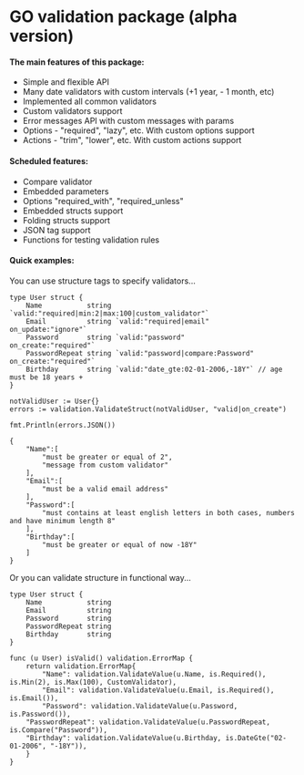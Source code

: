 GO validation package (alpha version)
==================================================

#### The main features of this package:
+ Simple and flexible API
+ Many date validators with custom intervals (+1 year, - 1 month, etc)
+ Implemented all common validators
+ Custom validators support
+ Error messages API with custom messages with params
+ Options - "required", "lazy", etc. With custom options support
+ Actions - "trim", "lower", etc. With custom actions support

#### Scheduled features:
- Compare validator
- Embedded parameters
- Options "required_with", "required_unless"
- Embedded structs support
- Folding structs support
- JSON tag support
- Functions for testing validation rules

#### Quick examples:

You can use structure tags to specify validators...
```
type User struct {
	Name           string `valid:"required|min:2|max:100|custom_validator"`
	Email          string `valid:"required|email"            on_update:"ignore"`
	Password       string `valid:"password"                  on_create:"required"`
	PasswordRepeat string `valid:"password|compare:Password" on_create:"required"`
	Birthday       string `valid:"date_gte:02-01-2006,-18Y"` // age must be 18 years +
}

notValidUser := User{}
errors := validation.ValidateStruct(notValidUser, "valid|on_create")

fmt.Println(errors.JSON())

{
    "Name":[
        "must be greater or equal of 2",
        "message from custom validator"
    ],
    "Email":[
        "must be a valid email address"
    ],
    "Password":[
        "must contains at least english letters in both cases, numbers and have minimum length 8"
    ],
    "Birthday":[
        "must be greater or equal of now -18Y"
    ]
}
```

Or you can validate structure in functional way...

```
type User struct {
	Name           string
	Email          string
	Password       string
	PasswordRepeat string
	Birthday       string
}

func (u User) isValid() validation.ErrorMap {
	return validation.ErrorMap{
		"Name": validation.ValidateValue(u.Name, is.Required(), is.Min(2), is.Max(100), CustomValidator),
		"Email": validation.ValidateValue(u.Email, is.Required(), is.Email()),
		"Password": validation.ValidateValue(u.Password, is.Password()),
    "PasswordRepeat": validation.ValidateValue(u.PasswordRepeat, is.Compare("Password")),
    "Birthday": validation.ValidateValue(u.Birthday, is.DateGte("02-01-2006", "-18Y")),
	}
}
```

